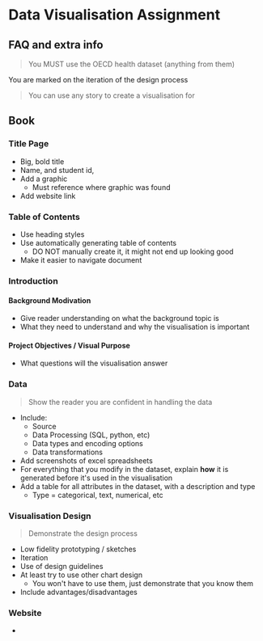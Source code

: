 # Data Visualisation Assignment

## FAQ and extra info

> You MUST use the OECD health dataset (anything from them)

 You are marked on the iteration of the design process

> You can use any story to create a visualisation for

## Book

### Title Page

- Big, bold title
- Name, and student id,
- Add a graphic
    - Must reference where graphic was found
- Add website link

### Table of Contents

- Use heading styles
- Use automatically generating table of contents
    - DO NOT manually create it, it might not end up looking good
- Make it easier to navigate document

### Introduction

#### Background Modivation

- Give reader understanding on what the background topic is
- What they need to understand and why the visualisation is important

#### Project Objectives / Visual Purpose

- What questions will the visualisation answer

### Data

> Show the reader you are confident in handling the data
- Include:
    - Source
    - Data Processing (SQL, python, etc)
    - Data types and encoding options
    - Data transformations
- Add screenshots of excel spreadsheets
- For everything that you modify in the dataset, explain **how** it is generated before it's used in the visualisation
- Add a table for all attributes in the dataset, with a description and type
    - Type = categorical, text, numerical, etc

### Visualisation Design

> Demonstrate the design process

- Low fidelity prototyping / sketches
- Iteration
- Use of design guidelines
- At least try to use other chart design 
    - You won't have to use them, just demonstrate that you know them
- Include advantages/disadvantages

### Website

- 
